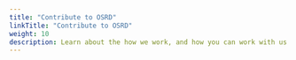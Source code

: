 ```yaml
---
title: "Contribute to OSRD"
linkTitle: "Contribute to OSRD"
weight: 10
description: Learn about the how we work, and how you can work with us
---
```

